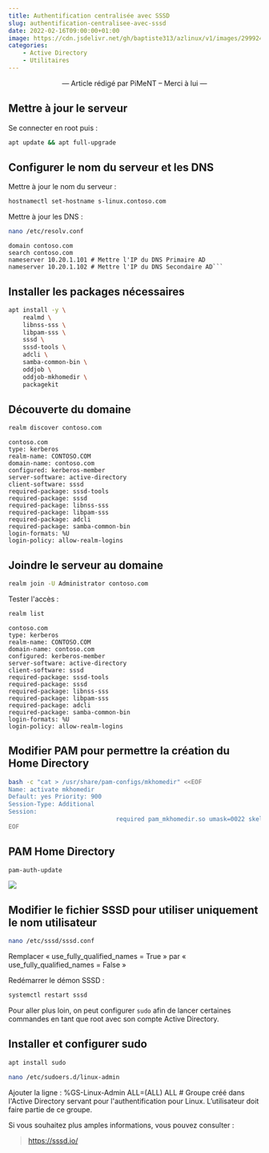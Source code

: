 ```yaml
---
title: Authentification centralisée avec SSSD
slug: authentification-centralisee-avec-sssd 
date: 2022-02-16T09:00:00+01:00
image: https://cdn.jsdelivr.net/gh/baptiste313/azlinux/v1/images/2999245/raw.webp
categories:
    - Active Directory
    - Utilitaires
---
```


<div align="center">

— Article rédigé par PiMeNT – Merci à lui —

</div>

## Mettre à jour le serveur

Se connecter en root puis :

```bash
apt update && apt full-upgrade
```
## Configurer le nom du serveur et les DNS

Mettre à jour le nom du serveur :

```bash
hostnamectl set-hostname s-linux.contoso.com
```

Mettre à jour les DNS :

```bash
nano /etc/resolv.conf
```

```
domain contoso.com
search contoso.com
nameserver 10.20.1.101 # Mettre l'IP du DNS Primaire AD
nameserver 10.20.1.102 # Mettre l'IP du DNS Secondaire AD```
````

## Installer les packages nécessaires

```bash
apt install -y \
    realmd \
    libnss-sss \
    libpam-sss \
    sssd \
    sssd-tools \
    adcli \
    samba-common-bin \
    oddjob \
    oddjob-mkhomedir \
    packagekit
```

## Découverte du domaine

```bash
realm discover contoso.com
```

```
contoso.com
type: kerberos
realm-name: CONTOSO.COM
domain-name: contoso.com
configured: kerberos-member
server-software: active-directory
client-software: sssd
required-package: sssd-tools
required-package: sssd
required-package: libnss-sss
required-package: libpam-sss
required-package: adcli
required-package: samba-common-bin
login-formats: %U
login-policy: allow-realm-logins
```

## Joindre le serveur au domaine

```bash
realm join -U Administrator contoso.com
```

Tester l'accès :

```bash
realm list
```

```
contoso.com
type: kerberos
realm-name: CONTOSO.COM
domain-name: contoso.com
configured: kerberos-member
server-software: active-directory
client-software: sssd
required-package: sssd-tools
required-package: sssd
required-package: libnss-sss
required-package: libpam-sss
required-package: adcli
required-package: samba-common-bin
login-formats: %U
login-policy: allow-realm-logins
```

## Modifier PAM pour permettre la création du Home Directory

```bash
bash -c "cat > /usr/share/pam-configs/mkhomedir" <<EOF
Name: activate mkhomedir
Default: yes Priority: 900
Session-Type: Additional
Session:
                              required pam_mkhomedir.so umask=0022 skel=/etc/skel
EOF
```

## PAM Home Directory

```bash
pam-auth-update
```
 
![](https://cdn.jsdelivr.net/gh/baptiste313/azlinux/v1/images/4295833/raw.webp)

## Modifier le fichier SSSD pour utiliser uniquement le nom utilisateur

```bash
nano /etc/sssd/sssd.conf
```

Remplacer « use_fully_qualified_names = True » par « use_fully_qualified_names = False »

Redémarrer le démon SSSD :

```bash
systemctl restart sssd
```

Pour aller plus loin, on peut configurer `sudo` afin de lancer certaines commandes en tant que root avec son compte Active Directory.

## Installer et configurer sudo

```bash
apt install sudo
```

```bash
nano /etc/sudoers.d/linux-admin
```

Ajouter la ligne : %GS-Linux-Admin ALL=(ALL) ALL # Groupe créé dans l'Active Directory servant pour l'authentification pour Linux. L’utilisateur doit faire partie de ce groupe.

Si vous souhaitez plus amples informations, vous pouvez consulter :

> https://sssd.io/
